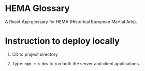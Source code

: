 # HEMA Glossary

A React App glossary for HEMA (Historical European Martial Arts).

# Instruction to deploy locally
1. CD to project directory

2. Type: ```npm run dev``` to run both the server and client applications.
